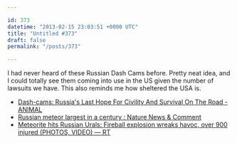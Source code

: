 ```yaml
---

id: 373
datetime: "2013-02-15 23:03:51 +0000 UTC"
title: "Untitled #373"
draft: false
permalink: "/posts/373"

---
```


I had never heard of these Russian Dash Cams before. Pretty neat idea, and I could totally see them coming into use in the US given the number of lawsuits we have. This also reminds me how sheltered the USA is. 

 
 * [Dash-cams: Russia's Last Hope For Civility And Survival On The Road - ANIMAL](http://www.animalnewyork.com/2012/russian-dashcam/)
 * [Russian meteor largest in a century : Nature News & Comment](http://www.nature.com/news/russian-meteor-largest-in-a-century-1.12438)
 * [Meteorite hits Russian Urals: Fireball explosion wreaks havoc, over 900 injured (PHOTOS, VIDEO) — RT](http://rt.com/news/meteorite-crash-urals-chelyabinsk-283/)


